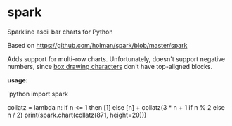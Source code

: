 # spark
Sparkline ascii bar charts for Python

Based on https://github.com/holman/spark/blob/master/spark

Adds support for multi-row charts.
Unfortunately, doesn't support negative numbers, since [box drawing characters](https://en.wikipedia.org/wiki/Box-drawing_character) don't have top-aligned blocks.

**usage:**

`python
import spark

collatz = lambda n: if n <= 1 then [1] else [n] + collatz(3 * n + 1 if n % 2 else n / 2)
print(spark.chart(collatz(871, height=20)))